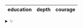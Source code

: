| education | depth | courage |
| :-------: | :---: | :-----: |

<details>
  <summary>✨</summary>
  These words are chosen at random each day. New words will appear here tomorrow morning.
</details>